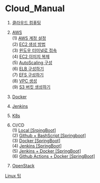 # Cloud_Manual

1. [클라우드 컴퓨팅](./Data/Document/%ED%81%B4%EB%9D%BC%EC%9A%B0%EB%93%9C%20%EC%BB%B4%ED%93%A8%ED%8C%85.md)
2. [AWS](./Data/Document/AWS.md)<br>
   (1) [AWS 계정 설정](./Data/Document/AWSaccount.md)<br>
   (2) [EC2 생성 방법](./Data/Document/EC2.md)<br>
   (3) [윈도우 터미널로 접속](./Data/Document/%ED%84%B0%EB%AF%B8%EB%84%90.md)<br>
   (4) [EC2 이미지 복제](./Data/Document/EC2_Img.md)<br>
   (5) [AutoScaling 구성](./Data/Document/AutoScaling.md)<br>
   (6) [ELB 구성하기](./Data/Document/ELB.md)<br>
   (7) [EFS 구성하기](./Data/Document/EFS.md)<br>
   (8) [VPC 생성](./Data/Document/VPC.md)<br>
   (9) [S3 버킷 생성하기](./Data/Document/S3-Bucket.md)<br>

3. [Docker](./Data/Document/Docker.md)
4. [Jenkins](./Data/Document/Jenkins.md)
5. [K8s](./Data/Document/k8s.md)

6. CI/CD<br>
   (1) [Local [SrpingBoot]](./Data/Document/Local%20%5BSpringBoot%5D.md)<br>
   (2) [Github + BashScript [Springboot]](./Data/Document/Github%20%5BSpringBoot%5D.md)<br>
   (3) [Docker [SpringBoot]](./Data/Document/Docker%20%5BSpringboot%5D.md)<br>
   (4) [Jenkins [SpringBoot]](./Data/Document/Jenkins%20%5BSpringBooot%5D.md)<br>
   (5) [Jenkins + Docker [SpringBoot]](./Data/Document/Jenkins%2BDocker%20%5BSpringBoot%5D.md)<br>
   (6) [Github Actions + Docker [SpringBoot]](./Data/Document/GithubActions%2BDocker%20%5BSpringBoot%5D.md)

7. [OpenStack](./Data/Document/OpenStack.md)

[Linux 팁](./Data/Document/Linux.md)
